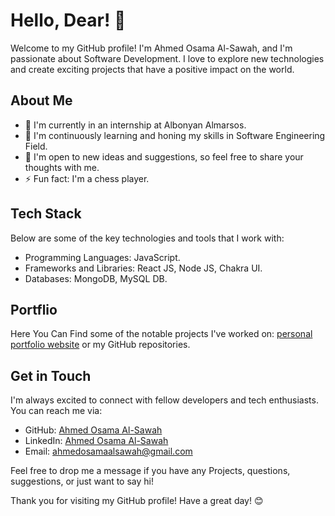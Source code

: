 # Hello, Dear! 👋

Welcome to my GitHub profile! I'm Ahmed Osama Al-Sawah, and I'm passionate about Software Development. I love to explore new technologies and create exciting projects that have a positive impact on the world.

## About Me

- 🔭 I'm currently in an internship at Albonyan Almarsos.
- 🌱 I'm continuously learning and honing my skills in Software Engineering Field.
- 🤔 I'm open to new ideas and suggestions, so feel free to share your thoughts with me.
- ⚡ Fun fact: I'm a chess player.

## Tech Stack

Below are some of the key technologies and tools that I work with:

- Programming Languages: JavaScript.
- Frameworks and Libraries: React JS, Node JS, Chakra UI.
- Databases: MongoDB, MySQL DB.

## Portflio 

Here You Can Find some of the notable projects I've worked on:
[personal portfolio website](https://portfolio-webpage-opal.vercel.app/) or my GitHub repositories.

## Get in Touch

I'm always excited to connect with fellow developers and tech enthusiasts. You can reach me via:

- GitHub: [Ahmed Osama Al-Sawah](https://github.com/ahmedosamasawah)
- LinkedIn: [Ahmed Osama Al-Sawah](https://www.linkedin.com/in/ahmedossamasawah/)
- Email: [ahmedosamaalsawah@gmail.com](mailto:ahmedosamaalsawah@gmail.com)

Feel free to drop me a message if you have any Projects, questions, suggestions, or just want to say hi!

Thank you for visiting my GitHub profile! Have a great day! 😊

